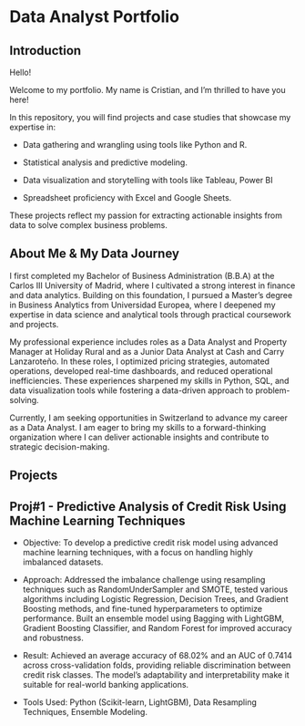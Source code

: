 # Data Analyst Portfolio

## Introduction

Hello!

Welcome to my portfolio. My name is Cristian, and I’m thrilled to have you here!

In this repository, you will find projects and case studies that showcase my expertise in:

* Data gathering and wrangling using tools like Python and R.

* Statistical analysis and predictive modeling.

* Data visualization and storytelling with tools like Tableau, Power BI

* Spreadsheet proficiency with Excel and Google Sheets.

These projects reflect my passion for extracting actionable insights from data to solve complex business problems.

## About Me & My Data Journey

I first completed my Bachelor of Business Administration (B.B.A) at the Carlos III University of Madrid, where I cultivated a strong interest in finance and data analytics. Building on this foundation, I pursued a Master’s degree in Business Analytics from Universidad Europea, where I deepened my expertise in data science and analytical tools through practical coursework and projects.

My professional experience includes roles as a Data Analyst and Property Manager at Holiday Rural and as a Junior Data Analyst at Cash and Carry Lanzaroteño. In these roles, I optimized pricing strategies, automated operations, developed real-time dashboards, and reduced operational inefficiencies. These experiences sharpened my skills in Python, SQL, and data visualization tools while fostering a data-driven approach to problem-solving.

Currently, I am seeking opportunities in Switzerland to advance my career as a Data Analyst. I am eager to bring my skills to a forward-thinking organization where I can deliver actionable insights and contribute to strategic decision-making.

## Projects

## Proj#1 - Predictive Analysis of Credit Risk Using Machine Learning Techniques

* Objective: To develop a predictive credit risk model using advanced machine learning techniques, with a focus on handling highly imbalanced datasets.

* Approach: Addressed the imbalance challenge using resampling techniques such as RandomUnderSampler and SMOTE, tested various algorithms including Logistic Regression, Decision Trees, and Gradient Boosting methods, and fine-tuned hyperparameters to optimize performance. Built an ensemble model using Bagging with LightGBM, Gradient Boosting Classifier, and Random Forest for improved accuracy and robustness.

* Result: Achieved an average accuracy of 68.02% and an AUC of 0.7414 across cross-validation folds, providing reliable discrimination between credit risk classes. The model’s adaptability and interpretability make it suitable for real-world banking applications.

* Tools Used: Python (Scikit-learn, LightGBM), Data Resampling Techniques, Ensemble Modeling.

